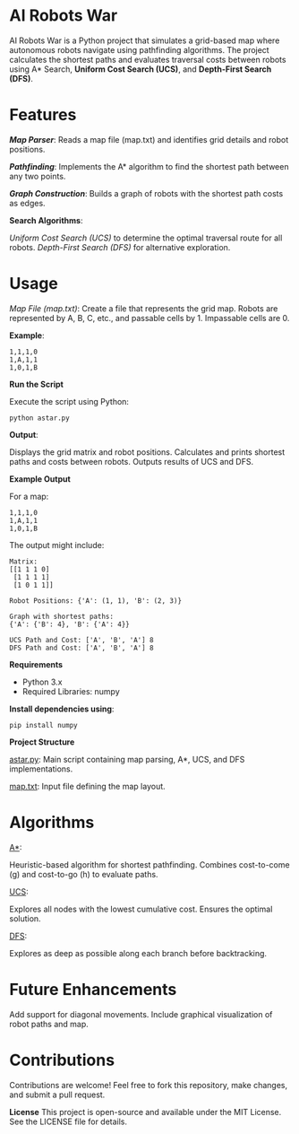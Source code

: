 # AI Robots War

AI Robots War is a Python project that simulates a grid-based map where autonomous robots navigate using pathfinding algorithms. The project calculates the shortest paths and evaluates traversal costs between robots using A* Search, **Uniform Cost Search (UCS)**, and **Depth-First Search (DFS)**.

# Features

**_Map Parser_**: Reads a map file (map.txt) and identifies grid details and robot positions.

**_Pathfinding_**: Implements the A* algorithm to find the shortest path between any two points.

**_Graph Construction_**: Builds a graph of robots with the shortest path costs as edges.


**Search Algorithms**:

_Uniform Cost Search (UCS)_ to determine the optimal traversal route for all robots.
_Depth-First Search (DFS)_ for alternative exploration.

# Usage
_Map File (map.txt)_: Create a file that represents the grid map. Robots are represented by A, B, C, etc., and passable cells by 1. Impassable cells are 0.

**Example**:
```
1,1,1,0
1,A,1,1
1,0,1,B
```

**Run the Script**

Execute the script using Python:
```
python astar.py
```
**Output**:

Displays the grid matrix and robot positions.
Calculates and prints shortest paths and costs between robots.
Outputs results of UCS and DFS.

**Example Output**

For a map:
```
1,1,1,0
1,A,1,1
1,0,1,B
```

The output might include:
```
Matrix:
[[1 1 1 0]
 [1 1 1 1]
 [1 0 1 1]]
```
```
Robot Positions: {'A': (1, 1), 'B': (2, 3)}
```
```
Graph with shortest paths:
{'A': {'B': 4}, 'B': {'A': 4}}
```
```
UCS Path and Cost: ['A', 'B', 'A'] 8
DFS Path and Cost: ['A', 'B', 'A'] 8
```
**Requirements**

- Python 3.x
- Required Libraries: numpy

**Install dependencies using**:

```
pip install numpy
```

**Project Structure**

<ins>astar.py</ins>: Main script containing map parsing, A*, UCS, and DFS implementations.

<ins>map.txt</ins>: Input file defining the map layout.

# Algorithms

<ins>A*</ins>:

Heuristic-based algorithm for shortest pathfinding.
Combines cost-to-come (g) and cost-to-go (h) to evaluate paths.

<ins>UCS</ins>:

Explores all nodes with the lowest cumulative cost.
Ensures the optimal solution.

<ins>DFS</ins>:

Explores as deep as possible along each branch before backtracking.

# Future Enhancements
Add support for diagonal movements.
Include graphical visualization of robot paths and map.

# Contributions
Contributions are welcome! Feel free to fork this repository, make changes, and submit a pull request.

**License**
This project is open-source and available under the MIT License. See the LICENSE file for details.

